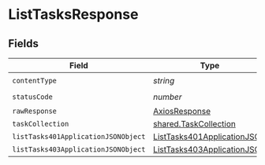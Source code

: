# ListTasksResponse


## Fields

| Field                                                                                 | Type                                                                                  | Required                                                                              | Description                                                                           |
| ------------------------------------------------------------------------------------- | ------------------------------------------------------------------------------------- | ------------------------------------------------------------------------------------- | ------------------------------------------------------------------------------------- |
| `contentType`                                                                         | *string*                                                                              | :heavy_check_mark:                                                                    | N/A                                                                                   |
| `statusCode`                                                                          | *number*                                                                              | :heavy_check_mark:                                                                    | N/A                                                                                   |
| `rawResponse`                                                                         | [AxiosResponse](https://axios-http.com/docs/res_schema)                               | :heavy_minus_sign:                                                                    | N/A                                                                                   |
| `taskCollection`                                                                      | [shared.TaskCollection](../../models/shared/taskcollection.md)                        | :heavy_minus_sign:                                                                    | OK                                                                                    |
| `listTasks401ApplicationJSONObject`                                                   | [ListTasks401ApplicationJSON](../../models/operations/listtasks401applicationjson.md) | :heavy_minus_sign:                                                                    | Unauthenticated                                                                       |
| `listTasks403ApplicationJSONObject`                                                   | [ListTasks403ApplicationJSON](../../models/operations/listtasks403applicationjson.md) | :heavy_minus_sign:                                                                    | Forbidden                                                                             |